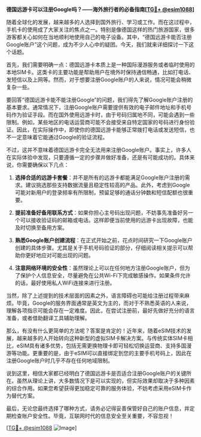 **德国远游卡可以注册Google吗？——海外旅行者的必备指南[[TG💪+ @esim1088](https://t.me/s/esim1088)]**

随着全球化的发展，越来越多的人选择到国外旅行、学习或工作。而在这过程中，手机卡的使用成了大家关注的焦点之一。特别是像德国这样的热门旅游国家，很多游客都关心如何在当地顺利地使用自己的电子设备。其中，“德国远游卡能否注册Google账户”这个问题，成为不少人心中的疑团。今天，我们就来详细探讨一下这个话题。

首先，我们需要明确一点：德国远游卡本质上是一种国际漫游服务或者临时使用的本地SIM卡。这类卡的主要功能是帮助用户在境外时保持通信畅通，比如打电话、发短信以及上网等。然而，对于想要注册Google账户的人来说，情况可能会稍微复杂一些。

要回答“德国远游卡能不能注册Google”的问题，我们得先了解Google账户注册的基本要求。通常情况下，注册Google账户需要提供有效的电子邮件地址和手机号码作为验证手段。而在国外使用远游卡时，由于号码归属地不同，可能会遇到一些限制。例如，某些地区的电话运营商可能不会接受来自特定国家的号码进行身份验证。因此，在实际操作中，即使你的德国远游卡能够正常拨打电话或发送短信，也不一定意味着它能通过Google的验证流程。

不过，这并不意味着德国远游卡完全无法用来注册Google账户。事实上，许多人在实际体验中发现，只要遵循一定的步骤并做好准备，还是有可能成功的。具体来说，你需要确保以下几点：

1. **选择合适的远游卡套餐**：并不是所有的远游卡都能满足Google账户注册的需求。建议挑选那些支持数据流量且稳定性较高的产品。此外，考虑到Google可能对新用户的登录频率有所限制，预留足够的通话分钟数和短信配额也很重要。

2. **提前准备好备用联系方式**：如果你担心主号码出现问题，不妨事先准备好另一个可以接收验证码的邮箱或电话。这样即便当前使用的远游卡出现故障，也能及时切换至备用方案。

3. **熟悉Google账户创建流程**：在正式开始之前，花点时间研究一下Google账户创建的具体步骤。尤其是关于手机号码验证的部分，仔细阅读相关提示可以帮助你更好地应对可能出现的问题。

4. **注意网络环境的安全性**：虽然理论上可以在任何地方注册Google账户，但为了保护个人信息安全，尽量避免在公共Wi-Fi下完成敏感操作。如果条件允许的话，最好使用私人WiFi连接来进行注册。

当然，除了上述提到的技术层面的因素之外，语言障碍也可能给注册过程带来麻烦。毕竟，Google的服务界面通常是英文为主的，而对于不熟悉英语的人来说，理解各项指示可能会存在一定难度。因此，在尝试注册前，最好先做好充分的语言准备，或者借助翻译工具辅助理解。

那么，有没有什么更简单的方法呢？答案是肯定的！近年来，随着eSIM技术的发展，越来越多的人开始转向这种新型的虚拟SIM卡解决方案。与传统实体SIM卡相比，eSIM具有诸多优势，包括无需更换物理卡即可轻松切换运营商、支持多国漫游等功能。更重要的是，由于eSIM可以直接绑定到您的主要手机号码上，因此在注册Google账户时几乎不存在任何地域限制。

说到这里，相信大家都已经明白了德国远游卡是否适合注册Google账户的关键所在。虽然从理论上讲，大多数情况下是可以实现的，但实际效果却取决于多种因素的综合作用。如果您希望获得更加稳定可靠的服务体验，不妨考虑采用eSIM卡作为替代方案。

最后，无论您最终选择了哪种方式，请务必记得妥善保管好自己的账户信息，并定期检查账户安全性。毕竟，互联网时代的信息安全至关重要，不容忽视！

[[TG💪+ @esim1088](https://t.me/s/esim1088) ![Image](https://i.postimg.cc/4NQfJmqS/Snipaste-2025-05-13-00-14-12.png)]